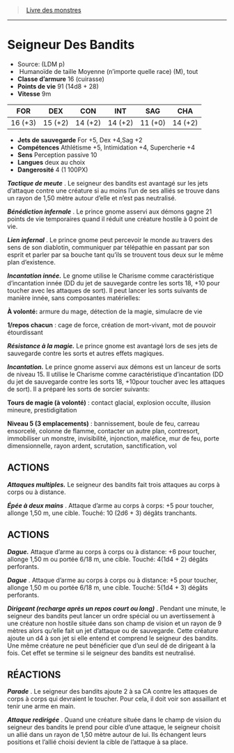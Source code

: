 ﻿> [Livre des monstres](tome_of_beasts.md)

---

# Seigneur Des Bandits

- Source: (LDM p)
-  Humanoïde de taille Moyenne (n’importe quelle race) (M), tout
- **Classe d’armure** 16 (cuirasse)
- **Points de vie** 91 (14d8 + 28)
- **Vitesse** 9m

|FOR|DEX|CON|INT|SAG|CHA|
|---|---|---|---|---|---|
|16 (+3)|15 (+2)|14 (+2)|14 (+2)|11 (+0)|14 (+2)|

- **Jets de sauvegarde** For +5, Dex +4,Sag +2
- **Compétences** Athlétisme +5, Intimidation +4, Supercherie +4
- **Sens** Perception passive 10
- **Langues** deux au choix
- **Dangerosité** 4 (1 100PX)

**_Tactique de meute_** . Le seigneur des bandits est avantagé sur les jets d’attaque contre une créature si au moins l’un de ses alliés se trouve dans un rayon de 1,50 mètre autour d’elle et n’est pas neutralisé.

**_Bénédiction infernale_** . Le prince gnome asservi aux démons gagne 21 points de vie temporaires quand il réduit une créature hostile à 0 point de vie.

**_Lien infernal_** . Le prince gnome peut percevoir le monde au travers des sens de son diablotin, communiquer par télépathie en passant par son esprit et parler par sa bouche tant qu’ils se trouvent tous deux sur le même plan d’existence.

**_Incantation innée._** Le gnome utilise le Charisme comme caractéristique d’incantation innée (DD du jet de sauvegarde contre les sorts 18, +10 pour toucher avec les attaques de sort). Il peut lancer les sorts suivants de manière innée, sans composantes matérielles:

**À volonté:** armure du mage, détection de la magie, simulacre de vie

**1/repos chacun** : cage de force, création de mort-vivant, mot de pouvoir étourdissant

**_Résistance à la magie._** Le prince gnome est avantagé lors de ses jets de sauvegarde contre les sorts et autres effets magiques.

**_Incantation._** Le prince gnome asservi aux démons est un lanceur de sorts de niveau 15. Il utilise le Charisme comme caractéristique d’incantation (DD du jet de sauvegarde contre les sorts 18, +10pour toucher avec les attaques de sort). Il a préparé les sorts de sorcier suivants:

**Tours de magie (à volonté)** : contact glacial, explosion occulte, illusion mineure, prestidigitation

**Niveau 5 (3 emplacements)** : bannissement, boule de feu, carreau ensorcelé, colonne de flamme, contacter un autre plan, contresort, immobiliser un monstre, invisibilité, injonction, maléfice, mur de feu, porte dimensionnelle, rayon ardent, scrutation, sanctification, vol

## ACTIONS

**_Attaques multiples._** Le seigneur des bandits fait trois attaques au corps à corps ou à distance.

**_Épée à deux mains_** . Attaque d’arme au corps à corps: +5 pour toucher, allonge 1,50 m, une cible. Touché: 10 (2d6 + 3) dégâts tranchants.

## ACTIONS

**_Dague._** Attaque d’arme au corps à corps ou à distance: +6 pour toucher, allonge 1,50 m ou portée 6/18 m, une cible. Touché:
4(1d4 + 2) dégâts perforants.

**_Dague_** . Attaque d’arme au corps à corps ou à distance: +5 pour toucher, allonge 1,50 m ou portée 6/18 m, une cible. Touché:
5(1d4 + 3) dégâts perforants.

**_Dirigeant (recharge après un repos court ou long)_** . Pendant une minute, le seigneur des bandits peut lancer un ordre spécial ou un avertissement à une créature non hostile située dans son champ de vision et un rayon de 9 mètres alors qu’elle fait un jet d’attaque ou de sauvegarde. Cette créature ajoute un d4 à son jet si elle entend et comprend le seigneur des bandits. Une même créature ne peut bénéficier que d’un seul dé de dirigeant à la fois. Cet effet se termine si le seigneur des bandits est neutralisé.

## RÉACTIONS

**_Parade_** . Le seigneur des bandits ajoute 2 à sa CA contre les attaques de corps à corps qui devraient le toucher. Pour cela, il doit voir son assaillant et tenir une arme en main.

**_Attaque redirigée_** . Quand une créature située dans le champ de vision du seigneur des bandits le prend pour cible d’une attaque, le seigneur choisit un allié dans un rayon de 1,50 mètre autour de lui. Ils échangent leurs positions et l’allié choisi devient la cible de l’attaque à sa place.

